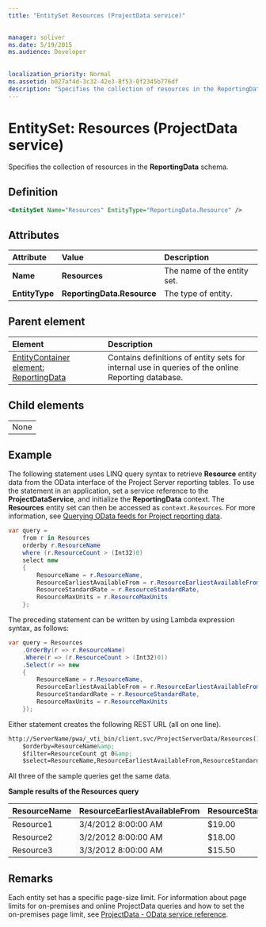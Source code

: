 ```yaml
---
title: "EntitySet Resources (ProjectData service)"

 
manager: soliver
ms.date: 5/19/2015
ms.audience: Developer
 
 
localization_priority: Normal
ms.assetid: b027af4d-3c32-42e3-8f53-0f2345b776df
description: "Specifies the collection of resources in the ReportingData schema."
---
```


# EntitySet: Resources (ProjectData service)

Specifies the collection of resources in the **ReportingData** schema. 
  
## Definition

```XML
<EntitySet Name="Resources" EntityType="ReportingData.Resource" />

```

## Attributes

|**Attribute**|**Value**|**Description**|
|:-----|:-----|:-----|
|**Name** <br/> |**Resources** <br/> |The name of the entity set.  <br/> |
|**EntityType** <br/> |**ReportingData.Resource** <br/> |The type of entity.  <br/> |
   
## Parent element

|**Element**|**Description**|
|:-----|:-----|
|[EntityContainer element: ReportingData](entitycontainer-reportingdata-projectdata-service.md) <br/> |Contains definitions of entity sets for internal use in queries of the online Reporting database.  <br/> |
   
## Child elements

||
|:-----|
|None |
   
## Example

The following statement uses LINQ query syntax to retrieve **Resource** entity data from the OData interface of the Project Server reporting tables. To use the statement in an application, set a service reference to the **ProjectDataService**, and initialize the **ReportingData** context. The **Resources** entity set can then be accessed as  `context.Resources`. For more information, see [Querying OData feeds for Project reporting data](querying-odata-feeds-for-project-reporting-data.md).
  
```cs
var query =
    from r in Resources
    orderby r.ResourceName
    where (r.ResourceCount > (Int32)0)
    select new
    {
        ResourceName = r.ResourceName,
        ResourceEarliestAvailableFrom = r.ResourceEarliestAvailableFrom,
        ResourceStandardRate = r.ResourceStandardRate,
        ResourceMaxUnits = r.ResourceMaxUnits
    };

```

The preceding statement can be written by using Lambda expression syntax, as follows:
  
```cs
var query = Resources
    .OrderBy(r => r.ResourceName)
    .Where(r => (r.ResourceCount > (Int32)0))
    .Select(r => new
    {
        ResourceName = r.ResourceName,
        ResourceEarliestAvailableFrom = r.ResourceEarliestAvailableFrom,
        ResourceStandardRate = r.ResourceStandardRate,
        ResourceMaxUnits = r.ResourceMaxUnits
    });

```

Either statement creates the following REST URL (all on one line).
  
```HTML
http://ServerName/pwa/_vti_bin/client.svc/ProjectServerData/Resources()?
    $orderby=ResourceName&amp;
    $filter=ResourceCount gt 0&amp;
    $select=ResourceName,ResourceEarliestAvailableFrom,ResourceStandardRate,ResourceMaxUnits

```

All three of the sample queries get the same data.
  
**Sample results of the Resources query**

|**ResourceName**|**ResourceEarliestAvailableFrom**|**ResourceStandardRate**|**ResourceMaxUnits**|
|:-----|:-----|:-----|:-----|
|Resource1  <br/> |3/4/2012 8:00:00 AM  <br/> |$19.00  <br/> |100%  <br/> |
|Resource2  <br/> |3/2/2012 8:00:00 AM  <br/> |$18.00  <br/> |100%  <br/> |
|Resource3  <br/> |3/3/2012 8:00:00 AM  <br/> |$15.50  <br/> |100%  <br/> |
   
## Remarks

Each entity set has a specific page-size limit. For information about page limits for on-premises and online ProjectData queries and how to set the on-premises page limit, see [ProjectData - OData service reference](projectdataproject-odata-service-reference.md).
  


